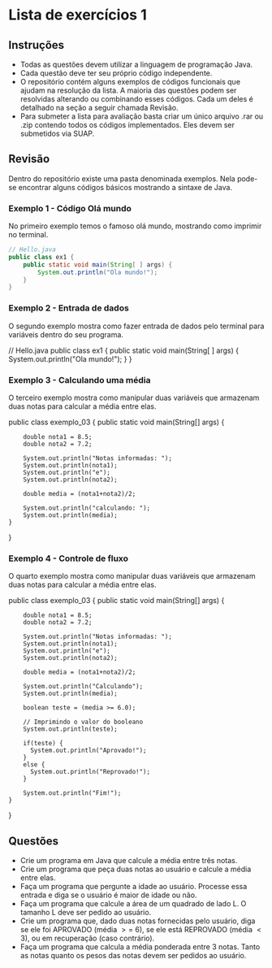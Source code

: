 # Lista de exercícios 1

## Instruções

* Todas as questões devem utilizar a linguagem de programação Java.
* Cada questão deve ter seu próprio código independente.
* O repositório contém alguns exemplos de códigos funcionais que ajudam na resolução da lista. A maioria das questões podem ser resolvidas alterando ou combinando esses códigos. Cada um deles é detalhado na seção a seguir chamada Revisão.
* Para submeter a lista para avaliação basta criar um único arquivo .rar ou .zip contendo todos os códigos implementados. Eles devem ser submetidos via SUAP.
 
## Revisão 

Dentro do repositório existe uma pasta denominada exemplos. Nela pode-se encontrar alguns códigos básicos mostrando a sintaxe de Java.

### Exemplo 1 - Código Olá mundo

No primeiro exemplo temos o famoso olá mundo, mostrando como imprimir no terminal.
```java
// Hello.java
public class ex1 {
	public static void main(String[ ] args) {
        System.out.println("Ola mundo!");
    }
}
````

### Exemplo 2 - Entrada de dados

O segundo exemplo mostra como fazer entrada de dados pelo terminal para variáveis dentro do seu programa.


// Hello.java
public class ex1 {
	public static void main(String[ ] args) {
        System.out.println("Ola mundo!");
    }
}



### Exemplo 3 - Calculando uma média

O terceiro exemplo mostra como manipular duas variáveis que armazenam duas notas para calcular a média entre elas.

public class exemplo_03 {
  public static void main(String[] args) {
              
        double nota1 = 8.5;
        double nota2 = 7.2;

        System.out.println("Notas informadas: ");
        System.out.println(nota1);
        System.out.println("e");
        System.out.println(nota2);        
        
        double media = (nota1+nota2)/2;

        System.out.println("calculando: ");
        System.out.println(media);       
    }
}




### Exemplo 4 - Controle de fluxo

O quarto exemplo  mostra como manipular duas variáveis que armazenam duas notas para calcular a média entre elas.

public class exemplo_03 {
  public static void main(String[] args) {
        
        double nota1 = 8.5;
        double nota2 = 7.2;

        System.out.println("Notas informadas: ");
        System.out.println(nota1);
        System.out.println("e");
        System.out.println(nota2);         
               
        double media = (nota1+nota2)/2;

        System.out.println("Calculando");
        System.out.println(media);              
        
        boolean teste = (media >= 6.0);
        
        // Imprimindo o valor do booleano
        System.out.println(teste);
        
        if(teste) {
          System.out.println("Aprovado!");
        }
        else {
          System.out.println("Reprovado!");
        }
        
        System.out.println("Fim!");
    }
}



## Questões
* Crie um programa em Java que calcule a média entre três notas.
*  Crie um programa que peça duas notas ao usuário e calcule a média entre elas.
* Faça um programa que pergunte a idade ao usuário. Processe essa entrada e diga se o usuário é maior de idade ou não.
* Faça um programa que calcule a área de um quadrado de lado L. O tamanho L deve ser pedido ao usuário.
* Crie um programa que, dado duas notas fornecidas pelo usuário, diga se ele foi APROVADO (média $>=$ 6), se ele está REPROVADO (média $<3$), ou em recuperação (caso contrário).
* Faça um programa que calcula a média ponderada entre 3 notas. Tanto as notas quanto os pesos das notas devem ser pedidos ao usuário.
